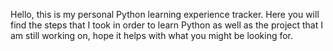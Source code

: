 Hello, this is my personal Python learning experience tracker.
Here you will find the steps that I took in order to learn Python as well as the project that I am still working on, hope it helps with what you might be looking for.
